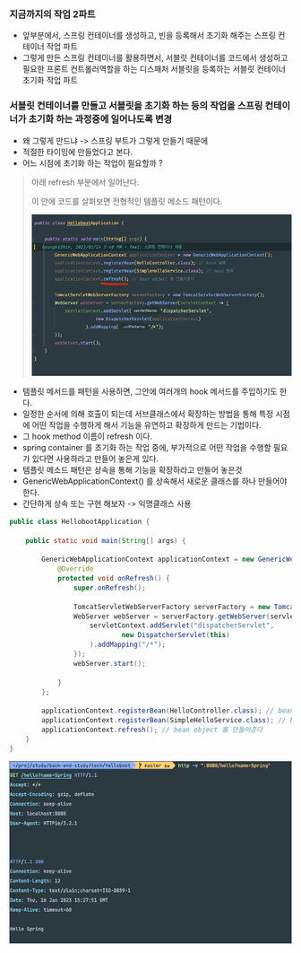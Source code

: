 ### 지금까지의 작업 2파트
- 앞부분에서, 스프링 컨테이너를 생성하고, 빈을 등록해서 초기화 해주는 스프링 컨테이너 작업 파트 
- 그렇게 만든 스프링 컨테이너를 활용하면서, 서블릿 컨테이너를 코드에서 생성하고 필요한 프론트 컨트롤러역할을 하는 디스패처 서블릿을 등록하는 서블릿 컨테이너 초기화 작업 파트

### 서블릿 컨테이너를 만들고 서블릿을 초기화 하는 등의 작업을 스프링 컨테이너가 초기화 하는 과정중에 일어나도록 변경
- 왜 그렇게 만드냐 -> 스프링 부트가 그렇게 만들기 때문에
- 적절한 타이밍에 만들었다고 본다.
- 어느 시점에 초기화 하는 작업이 필요할까 ? 

> 아래 refresh 부분에서 일어난다. 
> 
> 이 안에 코드를 살펴보면 전형적인 템플릿 메소드 패턴이다.
> 
>![](mages/66c5c0d6.png)

- 템플릿 메서드를 패턴을 사용하면, 그안에 여러개의 hook 메서드를 주입하기도 한다.
- 일정한 순서에 의해 호출이 되는데 서브클래스에서 확장하는 방법을 통해 특정 시점에 어떤 작업을 수행하게 해서 기능을 유연하고 확장하게 만드는 기법이다.
- 그 hook method 이름이 refresh 이다.
- spring container 를 초기화 하는 작업 중에, 부가적으로 어떤 작업을 수행할 필요가 있다면 사용하라고 만들어 놓은게 있다.
- 템플릿 메소드 패턴은 상속을 통해 기능을 확장하라고 만들어 놓은것
- GenericWebApplicationContext() 를 상속해서 새로운 클래스를 하나 만들어야 한다.
- 간단하게 상속 또는 구현 해보자 -> 익명클래스 사용 

```java
public class HellobootApplication {

    public static void main(String[] args) {

        GenericWebApplicationContext applicationContext = new GenericWebApplicationContext() {
            @Override
            protected void onRefresh() {
                super.onRefresh();

                TomcatServletWebServerFactory serverFactory = new TomcatServletWebServerFactory();
                WebServer webServer = serverFactory.getWebServer(servletContext -> {
                    servletContext.addServlet("dispatcherServlet",
                            new DispatcherServlet(this)
                    ).addMapping("/*");
                });
                webServer.start();

            }
        };

        applicationContext.registerBean(HelloController.class); // bean 등록
        applicationContext.registerBean(SimpleHelloService.class); // bean 등록
        applicationContext.refresh(); // bean object 를 만들어준다
    }
}
```
![](mages/1a4464c7.png)
